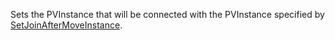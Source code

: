 Sets the PVInstance that will be connected with the PVInstance specified by [SetJoinAfterMoveInstance](https://developer.roblox.com/api-reference/function/JointsService/SetJoinAfterMoveInstance "SetJoinAfterMoveInstance").